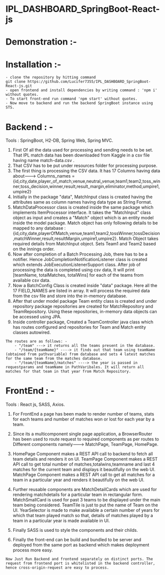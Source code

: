 # IPL_DASHBOARD_SpringBoot-React-js

# Demonstration :- 



# Installation :- 
```
- clone the repository by hitting command
git clone https://github.com/Lucifer7355/IPL_DASHBOARD_SpringBoot-React-js.git
- open frontend and install dependencies by writing command : 'npm i' without quotes.
- To start front-end run command 'npm start' without quotes.
- Now move to backend and run the backend SpringBoot instance using STS.
```

# Backend : -
Tools : SpringBoot, H2-DB, Spring Web, Spring MVC.

1. First Of all the data used for processing and sending needs to be set. That IPL match data has been downloaded from Kaggle in a csv file having name match-data.csv .
2. That CSV has to be put under resources folder for processing purpose.
3. The first thing is processing the CSV data. It has 17 Columns having data about---> 
   Columns_names = {id,city,date,player_of_match,venue,neutral_venue,team1,team2,toss_winner,toss_decision,winner,result,result_margin,eliminator,method,umpire1,umpire2}
4. Initially in the package "data", MatchInput class is created having the attributes same as column names having data type as String Format.
5. MatchDataProcessor class is created inside the same package which implements ItemProcessor interface. It takes the "MatchInput" class object as input and creates a "Match" object which is an entity model inside the model package.
   Match object has only following details to be mapped to any database :  {id,city,date,playerOfMatch,venue,team1,team2,tossWinner,tossDecision,matchWinner,result,resultMargin,umpire1,umpire2}.
   Match Object takes required details from MatchInput object. Sets Team1 and Team2 based on the innings order.
6. Now after completion of a Batch Processing Job, there has to be a notifier. Hence JobCompletionNotificationListener class is created which extends JobExecutionListenerSupport class. After job of processing the data is completed using csv data, It will print [teamName, totalMatches, totalWins] for each of the teams from available csv data. 
7. Now a BatchConfig Class is created inside "data" package. Here all the 17 FIELD_NAMES are listed in array. It will process the required data from the csv file and store into the in-memory database.
8. After that under model package Team entity class is created and under repository package repositories are created for MatchRepository and TeamRepository. Using these repositories, in-memory data objects can be accessed using JPA.
9. Inside controller package, Created a TeamController java class which has routes configured and repositories for Team and Match entity classes autowired.
```
The routes are as follows: - 
    - "/team" ---> it returns all the teams present in the database.
	- "/team/{teamName}" ----> it finds out that team using teamName       (obtained from pathvariable) from database and sets 4 latest matches for the same team from the matches database.
	- "/team/{teamName}/matches" ----> the year is passed in requestparams and teamName in PathVaribales. It will return all matches for that team in that year from Match Repository.
```
# FrontEnd : -
Tools : React js, SASS, Axios.

1. For FrontEnd a page has been made to render number of teams, stats for each teams and number of matches won or lost for each year by a team.
2. Since its a multicomponent single page application, a BrowserRouter has been used to route request to required components as per routes to Different components namely---> MatchPage, TeamPage, HomePage.
3. HomePage Component makes a REST API call to backend to fetch all team details and renders it on UI.
   TeamPage Component makes a REST API call to get total number of matches,totalwins,teamname and last 4 matches for the current team and displays it beautifully on the web UI.
   MatchPage Component makes a REST API call to get all matches for a team in a particular year and renders it beautifully on the web UI.

4. Further reusable components are MatchDetailCards which are used for rendering matchdetails for a particular team in rectangular form. 
   MatchSmallCard is used for past 3 teams to be displayed under the main team being considered. 
   TeamTile is just to put the name of Team on the UI.
   YearSelector is made to make available a certain number of years for which that team played match so that, details of matches played by a team in a particular year is made available in UI.
5. Finally SASS is used to style the components and their childs.
6. Finally the front-end can be build and bundled to be server and deployed from the same port as backend which makes deployment process more easy. 


```
Now Just Run Backend and frontend separately on distinct ports. The request from frontend port is whitelisted in the backend controller, hence cross-origin-request are easy to process.
```
